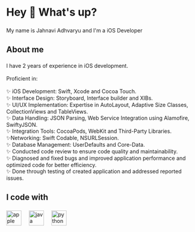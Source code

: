 <h1 align="left">Hey 👋 What's up?</h1>

###

<p align="left">My name is Jahnavi Adhvaryu and I'm a iOS Developer</p>

###

<h2 align="left">About me</h2>

###

<p align="left">I have 2 years of experience in iOS development.<br><br>Proficient in:<br><br>✨ iOS Development:  Swift, Xcode and Cocoa Touch.<br>✨ Interface Design: Storyboard, Interface builder and XIBs.<br>✨ UI/UX Implementation: Expertise in AutoLayout, Adaptive Size Classes, CollectionViews and TableViews.<br>✨ Data Handling: JSON Parsing, Web Service Integration using Alamofire, SwiftyJSON.<br>✨ Integration Tools: CocoaPods, WebKit and Third-Party Libraries.<br>✨Networking: Swift Codable, NSURLSession.<br>✨ Database Management: UserDefaults and Core-Data.<br>✨ Conducted code review to ensure code quality and maintainability.<br>✨ Diagnosed and fixed bugs and improved application performance and optimized code for better efficiency.<br>✨ Done through testing of created application and addressed reported issues.</p>

###

<h2 align="left">I code with</h2>

###

<div align="left">
  <img src="https://cdn.jsdelivr.net/gh/devicons/devicon/icons/apple/apple-original.svg" height="40" alt="apple logo"  />
  <img width="12" />
  <img src="https://cdn.jsdelivr.net/gh/devicons/devicon/icons/java/java-original.svg" height="40" alt="java logo"  />
  <img width="12" />
  <img src="https://cdn.jsdelivr.net/gh/devicons/devicon/icons/python/python-original.svg" height="40" alt="python logo"  />
</div>

###
